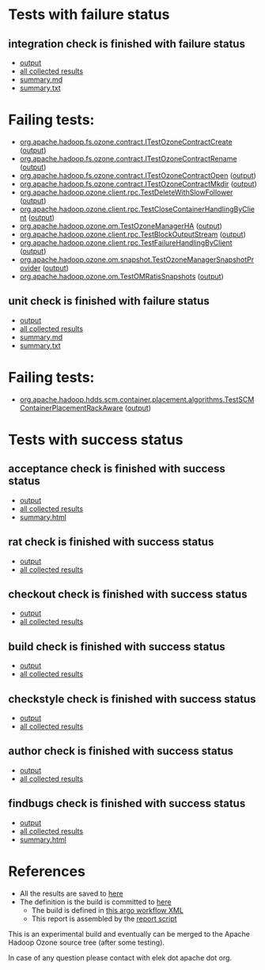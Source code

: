 # Tests with failure status

## integration check is finished with failure status

   * [output](https://raw.githubusercontent.com/elek/ozone-ci-03/master/pr/pr-hdds-2293-tfq45/integration/output.log)
   * [all collected results](https://github.com/elek/ozone-ci-03/tree/master/pr/pr-hdds-2293-tfq45/integration)
   * [summary.md](https://github.com/elek/ozone-ci-03/tree/master/pr/pr-hdds-2293-tfq45/integration/summary.md)
   * [summary.txt](https://github.com/elek/ozone-ci-03/tree/master/pr/pr-hdds-2293-tfq45/integration/summary.txt)

# Failing tests: 

 * [org.apache.hadoop.fs.ozone.contract.ITestOzoneContractCreate](hadoop-ozone/ozonefs/org.apache.hadoop.fs.ozone.contract.ITestOzoneContractCreate.txt) ([output](hadoop-ozone/ozonefs/org.apache.hadoop.fs.ozone.contract.ITestOzoneContractCreate-output.txt))
 * [org.apache.hadoop.fs.ozone.contract.ITestOzoneContractRename](hadoop-ozone/ozonefs/org.apache.hadoop.fs.ozone.contract.ITestOzoneContractRename.txt) ([output](hadoop-ozone/ozonefs/org.apache.hadoop.fs.ozone.contract.ITestOzoneContractRename-output.txt))
 * [org.apache.hadoop.fs.ozone.contract.ITestOzoneContractOpen](hadoop-ozone/ozonefs/org.apache.hadoop.fs.ozone.contract.ITestOzoneContractOpen.txt) ([output](hadoop-ozone/ozonefs/org.apache.hadoop.fs.ozone.contract.ITestOzoneContractOpen-output.txt))
 * [org.apache.hadoop.fs.ozone.contract.ITestOzoneContractMkdir](hadoop-ozone/ozonefs/org.apache.hadoop.fs.ozone.contract.ITestOzoneContractMkdir.txt) ([output](hadoop-ozone/ozonefs/org.apache.hadoop.fs.ozone.contract.ITestOzoneContractMkdir-output.txt))
 * [org.apache.hadoop.ozone.client.rpc.TestDeleteWithSlowFollower](hadoop-ozone/integration-test/org.apache.hadoop.ozone.client.rpc.TestDeleteWithSlowFollower.txt) ([output](hadoop-ozone/integration-test/org.apache.hadoop.ozone.client.rpc.TestDeleteWithSlowFollower-output.txt))
 * [org.apache.hadoop.ozone.client.rpc.TestCloseContainerHandlingByClient](hadoop-ozone/integration-test/org.apache.hadoop.ozone.client.rpc.TestCloseContainerHandlingByClient.txt) ([output](hadoop-ozone/integration-test/org.apache.hadoop.ozone.client.rpc.TestCloseContainerHandlingByClient-output.txt))
 * [org.apache.hadoop.ozone.om.TestOzoneManagerHA](hadoop-ozone/integration-test/org.apache.hadoop.ozone.om.TestOzoneManagerHA.txt) ([output](hadoop-ozone/integration-test/org.apache.hadoop.ozone.om.TestOzoneManagerHA-output.txt))
 * [org.apache.hadoop.ozone.client.rpc.TestBlockOutputStream](hadoop-ozone/integration-test/org.apache.hadoop.ozone.client.rpc.TestBlockOutputStream.txt) ([output](hadoop-ozone/integration-test/org.apache.hadoop.ozone.client.rpc.TestBlockOutputStream-output.txt))
 * [org.apache.hadoop.ozone.client.rpc.TestFailureHandlingByClient](hadoop-ozone/integration-test/org.apache.hadoop.ozone.client.rpc.TestFailureHandlingByClient.txt) ([output](hadoop-ozone/integration-test/org.apache.hadoop.ozone.client.rpc.TestFailureHandlingByClient-output.txt))
 * [org.apache.hadoop.ozone.om.snapshot.TestOzoneManagerSnapshotProvider](hadoop-ozone/integration-test/org.apache.hadoop.ozone.om.snapshot.TestOzoneManagerSnapshotProvider.txt) ([output](hadoop-ozone/integration-test/org.apache.hadoop.ozone.om.snapshot.TestOzoneManagerSnapshotProvider-output.txt))
 * [org.apache.hadoop.ozone.om.TestOMRatisSnapshots](hadoop-ozone/integration-test/org.apache.hadoop.ozone.om.TestOMRatisSnapshots.txt) ([output](hadoop-ozone/integration-test/org.apache.hadoop.ozone.om.TestOMRatisSnapshots-output.txt))

## unit check is finished with failure status

   * [output](https://raw.githubusercontent.com/elek/ozone-ci-03/master/pr/pr-hdds-2293-tfq45/unit/output.log)
   * [all collected results](https://github.com/elek/ozone-ci-03/tree/master/pr/pr-hdds-2293-tfq45/unit)
   * [summary.md](https://github.com/elek/ozone-ci-03/tree/master/pr/pr-hdds-2293-tfq45/unit/summary.md)
   * [summary.txt](https://github.com/elek/ozone-ci-03/tree/master/pr/pr-hdds-2293-tfq45/unit/summary.txt)

# Failing tests: 

 * [org.apache.hadoop.hdds.scm.container.placement.algorithms.TestSCMContainerPlacementRackAware](hadoop-hdds/server-scm/org.apache.hadoop.hdds.scm.container.placement.algorithms.TestSCMContainerPlacementRackAware.txt) ([output](hadoop-hdds/server-scm/org.apache.hadoop.hdds.scm.container.placement.algorithms.TestSCMContainerPlacementRackAware-output.txt))


# Tests with success status

## acceptance check is finished with success status

   * [output](https://raw.githubusercontent.com/elek/ozone-ci-03/master/pr/pr-hdds-2293-tfq45/acceptance/output.log)
   * [all collected results](https://github.com/elek/ozone-ci-03/tree/master/pr/pr-hdds-2293-tfq45/acceptance)
   * [summary.html](https://elek.github.io/ozone-ci-03/pr/pr-hdds-2293-tfq45/acceptance/summary.html)


## rat check is finished with success status

   * [output](https://raw.githubusercontent.com/elek/ozone-ci-03/master/pr/pr-hdds-2293-tfq45/rat/output.log)
   * [all collected results](https://github.com/elek/ozone-ci-03/tree/master/pr/pr-hdds-2293-tfq45/rat)


## checkout check is finished with success status

   * [output](https://raw.githubusercontent.com/elek/ozone-ci-03/master/pr/pr-hdds-2293-tfq45/checkout/output.log)
   * [all collected results](https://github.com/elek/ozone-ci-03/tree/master/pr/pr-hdds-2293-tfq45/checkout)


## build check is finished with success status

   * [output](https://raw.githubusercontent.com/elek/ozone-ci-03/master/pr/pr-hdds-2293-tfq45/build/output.log)
   * [all collected results](https://github.com/elek/ozone-ci-03/tree/master/pr/pr-hdds-2293-tfq45/build)


## checkstyle check is finished with success status

   * [output](https://raw.githubusercontent.com/elek/ozone-ci-03/master/pr/pr-hdds-2293-tfq45/checkstyle/output.log)
   * [all collected results](https://github.com/elek/ozone-ci-03/tree/master/pr/pr-hdds-2293-tfq45/checkstyle)


## author check is finished with success status

   * [output](https://raw.githubusercontent.com/elek/ozone-ci-03/master/pr/pr-hdds-2293-tfq45/author/output.log)
   * [all collected results](https://github.com/elek/ozone-ci-03/tree/master/pr/pr-hdds-2293-tfq45/author)


## findbugs check is finished with success status

   * [output](https://raw.githubusercontent.com/elek/ozone-ci-03/master/pr/pr-hdds-2293-tfq45/findbugs/output.log)
   * [all collected results](https://github.com/elek/ozone-ci-03/tree/master/pr/pr-hdds-2293-tfq45/findbugs)
   * [summary.html](https://elek.github.io/ozone-ci-03/pr/pr-hdds-2293-tfq45/findbugs/summary.html)




# References

 * All the results are saved to [here](https://github.com/elek/ozone-ci-03/tree/master/pr/pr-hdds-2293-tfq45/)
 * The definition is the build is committed to [here](https://github.com/elek/argo-ozone)
    * The build is defined in [this argo workflow XML](https://github.com/elek/argo-ozone/blob/master/ozone-build.yaml)
    * This report is assembled by the [report script](https://github.com/elek/argo-ozone/blob/master/scripts/report.sh)

This is an experimental build and eventually can be merged to the Apache Hadoop Ozone source tree (after some testing).

In case of any question please contact with elek dot apache dot org.
